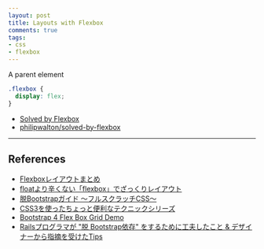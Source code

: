 ```yaml
---
layout: post
title: Layouts with Flexbox
comments: true
tags:
- css
- flexbox
---
```


<!--more-->

A parent element

```css
.flexbox {
  display: flex;
}
```

- [Solved by Flexbox](https://philipwalton.github.io/solved-by-flexbox/)
- [philipwalton/solved-by-flexbox](https://github.com/philipwalton/solved-by-flexbox)

---

## References

- [Flexboxレイアウトまとめ](http://qiita.com/takanorip/items/a51989312160530d89a1)
- [floatより辛くない「flexbox」でざっくりレイアウト](http://qiita.com/hashrock/items/939684b9207dbab1d59e)
- [脱Bootstrapガイド 〜フルスクラッチCSS〜](http://qiita.com/hashrock/items/5c18bf5086f52e4122e5)
- [CSS3を使ったちょっと便利なテクニックシリーズ](http://qiita.com/kokushin/items/95a0ed389665fd51898a)
- [Bootstrap 4 Flex Box Grid Demo](http://codepen.io/ncerminara/pen/EjqbPj)
- [Railsプログラマが "脱 Bootstrap依存" をするために工夫したこと & デザイナーから指摘を受けたTips](http://qiita.com/regonn/items/01dd8356e6a9686c70be)
